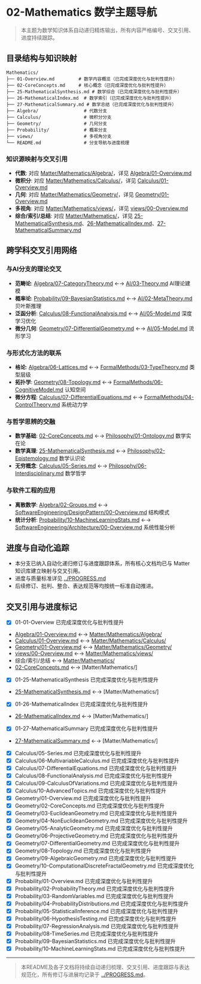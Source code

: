 # 02-Mathematics 数学主题导航

> 本主题为数学知识体系自动递归精炼输出，所有内容严格编号、交叉引用、进度持续跟踪。

## 目录结构与知识映射

```tree
Mathematics/
├── 01-Overview.md         # 数学内容概览（已完成深度优化与批判性提升）
├── 02-CoreConcepts.md     # 核心概念（已完成深度优化与批判性提升）
├── 25-MathematicalSynthesis.md # 数学综合（已完成深度优化与批判性提升）
├── 26-MathematicalIndex.md  # 数学索引（已完成深度优化与批判性提升）
├── 27-MathematicalSummary.md # 数学总结（已完成深度优化与批判性提升）
├── Algebra/                 # 代数分支
├── Calculus/                # 微积分分支
├── Geometry/                # 几何分支
├── Probability/             # 概率分支
├── views/                   # 多视角分支
└── README.md                # 分支导航与进度梳理
```

### 知识源映射与交叉引用

- **代数**: 对应 [Matter/Mathematics/Algebra/](../../Matter/Mathematics/Algebra/)，详见 [Algebra/01-Overview.md](Algebra/01-Overview.md)
- **微积分**: 对应 [Matter/Mathematics/Calculus/](../../Matter/Mathematics/Calculus/)，详见 [Calculus/01-Overview.md](Calculus/01-Overview.md)
- **几何**: 对应 [Matter/Mathematics/Geometry/](../../Matter/Mathematics/Geometry/)，详见 [Geometry/01-Overview.md](Geometry/01-Overview.md)
- **多视角**: 对应 [Matter/Mathematics/views/](../../Matter/Mathematics/views/)，详见 [views/00-Overview.md](views/00-Overview.md)
- **综合/索引/总结**: 对应 [Matter/Mathematics/](../../Matter/Mathematics/)，详见 [25-MathematicalSynthesis.md](25-MathematicalSynthesis.md)、[26-MathematicalIndex.md](26-MathematicalIndex.md)、[27-MathematicalSummary.md](27-MathematicalSummary.md)

## 跨学科交叉引用网络

### 与AI分支的理论交叉

- **范畴论**: [Algebra/07-CategoryTheory.md](Algebra/07-CategoryTheory.md) ←→ [AI/03-Theory.md](../AI/03-Theory.md) AI理论建模
- **概率论**: [Probability/09-BayesianStatistics.md](Probability/09-BayesianStatistics.md) ←→ [AI/02-MetaTheory.md](../AI/02-MetaTheory.md) 贝叶斯推理
- **泛函分析**: [Calculus/08-FunctionalAnalysis.md](Calculus/08-FunctionalAnalysis.md) ←→ [AI/05-Model.md](../AI/05-Model.md) 深度学习优化
- **微分几何**: [Geometry/07-DifferentialGeometry.md](Geometry/07-DifferentialGeometry.md) ←→ [AI/05-Model.md](../AI/05-Model.md) 流形学习

### 与形式化方法的联系

- **格论**: [Algebra/06-Lattices.md](Algebra/06-Lattices.md) ←→ [FormalMethods/03-TypeTheory.md](../FormalMethods/03-TypeTheory.md) 类型层级
- **拓扑学**: [Geometry/08-Topology.md](Geometry/08-Topology.md) ←→ [FormalMethods/06-CognitiveModel.md](../FormalMethods/06-CognitiveModel.md) 认知空间
- **微分方程**: [Calculus/07-DifferentialEquations.md](Calculus/07-DifferentialEquations.md) ←→ [FormalMethods/04-ControlTheory.md](../FormalMethods/04-ControlTheory.md) 系统动力学

### 与哲学思辨的交融

- **数学基础**: [02-CoreConcepts.md](02-CoreConcepts.md) ←→ [Philosophy/01-Ontology.md](../Philosophy/01-Ontology.md) 数学实在论
- **数学真理**: [25-MathematicalSynthesis.md](25-MathematicalSynthesis.md) ←→ [Philosophy/02-Epistemology.md](../Philosophy/02-Epistemology.md) 数学认识论
- **无穷概念**: [Calculus/05-Series.md](Calculus/05-Series.md) ←→ [Philosophy/06-Interdisciplinary.md](../Philosophy/06-Interdisciplinary.md) 数学哲学

### 与软件工程的应用

- **离散数学**: [Algebra/02-Groups.md](Algebra/02-Groups.md) ←→ [SoftwareEngineering/DesignPattern/00-Overview.md](../SoftwareEngineering/DesignPattern/00-Overview.md) 结构模式
- **统计分析**: [Probability/10-MachineLearningStats.md](Probability/10-MachineLearningStats.md) ←→ [SoftwareEngineering/Architecture/00-Overview.md](../SoftwareEngineering/Architecture/00-Overview.md) 系统性能分析

## 进度与自动化追踪

- 本分支已纳入自动化递归修订与进度跟踪体系，所有核心文档均已与 Matter 知识库建立映射与交叉引用。
- 进度与质量标准详见 [../PROGRESS.md](../PROGRESS.md)
- 后续修订、批判、整合、表达规范等均按统一标准自动推进。

## 交叉引用与进度标记

- [x] 01-01-Overview 已完成深度优化与批判性提升
- [Algebra/01-Overview.md](Algebra/01-Overview.md) ←→ [Matter/Mathematics/Algebra/](../../Matter/Mathematics/Algebra/)
- [Calculus/01-Overview.md](Calculus/01-Overview.md) ←→ [Matter/Mathematics/Calculus/](../../Matter/Mathematics/Calculus/)
- [Geometry/01-Overview.md](Geometry/01-Overview.md) ←→ [Matter/Mathematics/Geometry/](../../Matter/Mathematics/Geometry/)
- [views/00-Overview.md](views/00-Overview.md) ←→ [Matter/Mathematics/views/](../../Matter/Mathematics/views/)
- 综合/索引/总结 ←→ [Matter/Mathematics/](../../Matter/Mathematics/)
- [02-CoreConcepts.md](02-CoreConcepts.md) ←→ [Matter/Mathematics/]
- [x] 01-25-MathematicalSynthesis 已完成深度优化与批判性提升
- [25-MathematicalSynthesis.md](25-MathematicalSynthesis.md) ←→ [Matter/Mathematics/]
- [x] 01-26-MathematicalIndex 已完成深度优化与批判性提升
- [26-MathematicalIndex.md](26-MathematicalIndex.md) ←→ [Matter/Mathematics/]
- [x] 01-27-MathematicalSummary 已完成深度优化与批判性提升
- [27-MathematicalSummary.md](27-MathematicalSummary.md) ←→ [Matter/Mathematics/]
- [x] Calculus/05-Series.md 已完成深度优化与批判性提升
- [x] Calculus/06-MultivariableCalculus.md 已完成深度优化与批判性提升
- [x] Calculus/07-DifferentialEquations.md 已完成深度优化与批判性提升
- [x] Calculus/08-FunctionalAnalysis.md 已完成深度优化与批判性提升
- [x] Calculus/09-CalculusOfVariations.md 已完成深度优化与批判性提升
- [x] Calculus/10-AdvancedTopics.md 已完成深度优化与批判性提升
- [x] Geometry/01-Overview.md 已完成深度优化与批判性提升
- [x] Geometry/02-CoreConcepts.md 已完成深度优化与批判性提升
- [x] Geometry/03-EuclideanGeometry.md 已完成深度优化与批判性提升
- [x] Geometry/04-NonEuclideanGeometry.md 已完成深度优化与批判性提升
- [x] Geometry/05-AnalyticGeometry.md 已完成深度优化与批判性提升
- [x] Geometry/06-ProjectiveGeometry.md 已完成深度优化与批判性提升
- [x] Geometry/07-DifferentialGeometry.md 已完成深度优化与批判性提升
- [x] Geometry/08-Topology.md 已完成深度优化与批判性提升
- [x] Geometry/09-AlgebraicGeometry.md 已完成深度优化与批判性提升
- [x] Geometry/10-ComputationalDiscreteFractalGeometry.md 已完成深度优化与批判性提升
- [x] Probability/01-Overview.md 已完成深度优化与批判性提升
- [x] Probability/02-ProbabilityTheory.md 已完成深度优化与批判性提升
- [x] Probability/03-RandomVariables.md 已完成深度优化与批判性提升
- [x] Probability/04-ProbabilityDistributions.md 已完成深度优化与批判性提升
- [x] Probability/05-StatisticalInference.md 已完成深度优化与批判性提升
- [x] Probability/06-HypothesisTesting.md 已完成深度优化与批判性提升
- [x] Probability/07-RegressionAnalysis.md 已完成深度优化与批判性提升
- [x] Probability/08-TimeSeries.md 已完成深度优化与批判性提升
- [x] Probability/09-BayesianStatistics.md 已完成深度优化与批判性提升
- [x] Probability/10-MachineLearningStats.md 已完成深度优化与批判性提升

---

> 本README及各子文档将持续自动递归梳理、交叉引用、进度跟踪与表达规范化，所有修订与进展均记录于 [../PROGRESS.md](../PROGRESS.md)。

